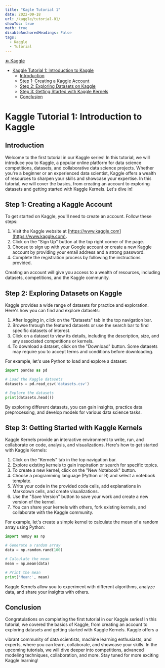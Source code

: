 ```yaml
---
title: "Kagle Tutorial 1"
date: 2022-09-18
url: /kaggle/tutorial-01/
showToc: true
math: true
disableAnchoredHeadings: False
tags:
  - Kaggle
  - Tutorial
---
```

[&lArr; Kaggle](/kaggle/)

- [Kaggle Tutorial 1: Introduction to Kaggle](#kaggle-tutorial-1-introduction-to-kaggle)
  - [Introduction](#introduction)
  - [Step 1: Creating a Kaggle Account](#step-1-creating-a-kaggle-account)
  - [Step 2: Exploring Datasets on Kaggle](#step-2-exploring-datasets-on-kaggle)
  - [Step 3: Getting Started with Kaggle Kernels](#step-3-getting-started-with-kaggle-kernels)
  - [Conclusion](#conclusion)


# Kaggle Tutorial 1: Introduction to Kaggle


## Introduction
Welcome to the first tutorial in our Kaggle series! In this tutorial, we will introduce you to Kaggle, a popular online platform for data science competitions, datasets, and collaborative data science projects. Whether you're a beginner or an experienced data scientist, Kaggle offers a wealth of resources to sharpen your skills and showcase your expertise. In this tutorial, we will cover the basics, from creating an account to exploring datasets and getting started with Kaggle Kernels. Let's dive in!

## Step 1: Creating a Kaggle Account
To get started on Kaggle, you'll need to create an account. Follow these steps:

1. Visit the Kaggle website at [https://www.kaggle.com](https://www.kaggle.com).
2. Click on the "Sign Up" button at the top right corner of the page.
3. Choose to sign up with your Google account or create a new Kaggle account by providing your email address and a strong password.
4. Complete the registration process by following the instructions provided.

Creating an account will give you access to a wealth of resources, including datasets, competitions, and the Kaggle community.

## Step 2: Exploring Datasets on Kaggle
Kaggle provides a wide range of datasets for practice and exploration. Here's how you can find and explore datasets:

1. After logging in, click on the "Datasets" tab in the top navigation bar.
2. Browse through the featured datasets or use the search bar to find specific datasets of interest.
3. Click on a dataset to view its details, including the description, size, and any associated competitions or kernels.
4. To download a dataset, click on the "Download" button. Some datasets may require you to accept terms and conditions before downloading.

For example, let's use Python to load and explore a dataset:

```python
import pandas as pd

# Load the Kaggle datasets
datasets = pd.read_csv('datasets.csv')

# Explore the datasets
print(datasets.head())
```

By exploring different datasets, you can gain insights, practice data preprocessing, and develop models for various data science tasks.

## Step 3: Getting Started with Kaggle Kernels
Kaggle Kernels provide an interactive environment to write, run, and collaborate on code, analysis, and visualizations. Here's how to get started with Kaggle Kernels:

1. Click on the "Kernels" tab in the top navigation bar.
2. Explore existing kernels to gain inspiration or search for specific topics.
3. To create a new kernel, click on the "New Notebook" button.
4. Choose a programming language (Python or R) and select a notebook template.
5. Write your code in the provided code cells, add explanations in Markdown cells, and create visualizations.
6. Use the "Save Version" button to save your work and create a new version of the kernel.
7. You can share your kernels with others, fork existing kernels, and collaborate with the Kaggle community.

For example, let's create a simple kernel to calculate the mean of a random array using Python:

```python
import numpy as np

# Generate a random array
data = np.random.rand(100)

# Calculate the mean
mean = np.mean(data)

# Print the mean
print('Mean:', mean)
```

Kaggle Kernels allow you to experiment with different algorithms, analyze data, and share your insights with others.

## Conclusion
Congratulations on completing the first tutorial in our Kaggle series! In this tutorial, we covered the basics of Kaggle, from creating an account to exploring datasets and getting started with Kaggle Kernels. Kaggle offers a

 vibrant community of data scientists, machine learning enthusiasts, and experts, where you can learn, collaborate, and showcase your skills. In the upcoming tutorials, we will dive deeper into competitions, advanced modeling techniques, collaboration, and more. Stay tuned for more exciting Kaggle learning!
